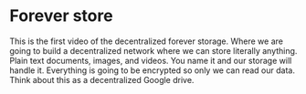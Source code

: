 <h1>Forever store</h1>
<p>This is the first video of the decentralized forever storage. Where we are going to build a decentralized network where we can store literally anything. Plain text documents, images, and videos. You name it and our storage will handle it. Everything is going to be encrypted so only we can read our data. Think about this as a decentralized Google drive.</p>